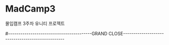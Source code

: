 # MadCamp3
몰입캠프 3주차 유니티 프로젝트

#-----------------------------------------GRAND CLOSE-------------------------------------------------
